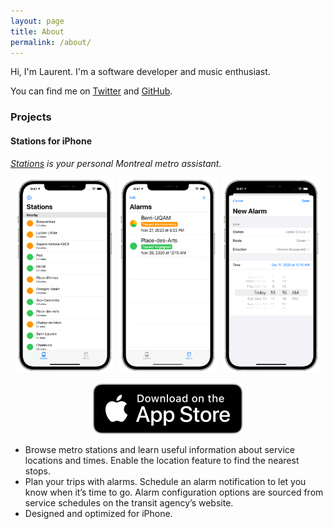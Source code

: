 ```yaml
---
layout: page
title: About
permalink: /about/
---
```


Hi, I'm Laurent. I'm a software developer and music enthusiast. 

You can find me on [Twitter][twitter] and [GitHub][github].

### Projects

#### Stations for iPhone

*[Stations][stations] is your personal Montreal metro assistant.*

<p style="text-align: center;">
    <img src="/assets/images/stations/iphone-navigate.png" alt="Stops" style="max-width: 31%; margin-right: 1%;" />
    <img src="/assets/images/stations/iphone-trips.png" alt="Trips" style="max-width: 31%; margin-right: 1%;" />
    <img src="/assets/images/stations/iphone-new-alarm.png" alt="New Alarm" style="max-width: 31%;" />
</p>

<p style="text-align: center;">
    <a href="https://apps.apple.com/us/app/stations/id1542405750">
        <img class="app-store-badge" src="/assets/images/appstore.svg" alt="Download on the App Store">
    </a>
</p>

- Browse metro stations and learn useful information about service locations and times. Enable the location feature to find the nearest stops.
- Plan your trips with alarms. Schedule an alarm notification to let you know when it’s time to go. Alarm configuration options are sourced from service schedules on the transit agency’s website.
- Designed and optimized for iPhone.

[stations]: https://stationsmontreal.app
[twitter]: https://twitter.com/laurentboileau
[github]: https://github.com/laurentboileau
